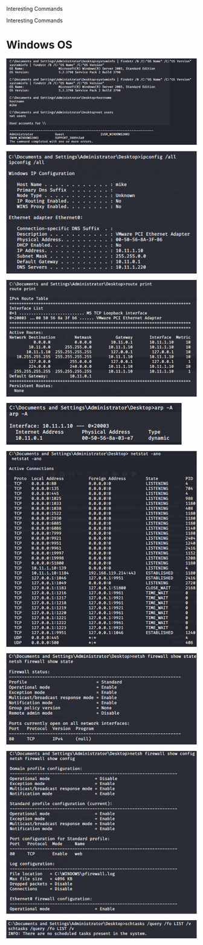 Interesting Commands

Interesting Commands

# Windows OS
![9896b042f1bab6b357fdfbc2dfea294d.png](../../../_resources/499c0ac251bb48b090766212fa12945e.png)

![e007f9907c70ac1abee6460e7b939fdf.png](../../../_resources/e28c2e945ddf4bdb9bdabde6914a7a7b.png)

![40aec07e49296f20ce7af40155f08bbe.png](../../../_resources/8c404dc177104a0894865c6dc9adb8f1.png)

![615e9374117dcdf70922a6a04671ffde.png](../../../_resources/bc1471ae9c294a2d9158aa0146978b21.png)

![ef94272fa22423c991065e3585562f1b.png](../../../_resources/88a2ff6ec20e41c288d3c3debf5a4c7a.png)

![9fe81d86acfb2bc914c459ee85670c7b.png](../../../_resources/e08e3cb1f036465e8a79d7eab18423b4.png)

![e2c8262a98fbe69ba1bbf2ab2e3be507.png](../../../_resources/9e77f8a2f0554269a405480dbd8b4c1c.png)

![a05b5d0ebd854bad5ca228630308147e.png](../../../_resources/e9d811e100954800b7ddb0bc29a82b92.png)




